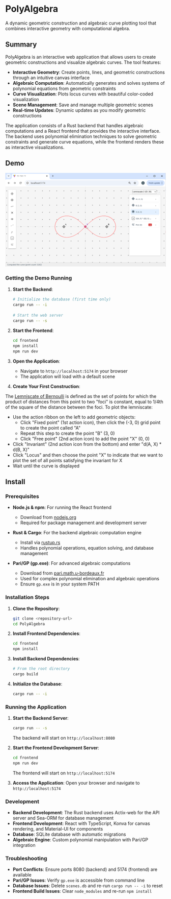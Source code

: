 # PolyAlgebra

A dynamic geometric construction and algebraic curve plotting tool that combines interactive geometry with computational algebra.

## Summary

PolyAlgebra is an interactive web application that allows users to create geometric constructions and visualize algebraic curves. The tool features:

- **Interactive Geometry**: Create points, lines, and geometric constructions through an intuitive canvas interface
- **Algebraic Computation**: Automatically generates and solves systems of polynomial equations from geometric constraints
- **Curve Visualization**: Plots locus curves with beautiful color-coded visualization
- **Scene Management**: Save and manage multiple geometric scenes
- **Real-time Updates**: Dynamic updates as you modify geometric constructions

The application consists of a Rust backend that handles algebraic computations and a React frontend that provides the interactive interface. The backend uses polynomial elimination techniques to solve geometric constraints and generate curve equations, while the frontend renders these as interactive visualizations.

## Demo

![PolyAlgebra Demo](Demo.png)

### Getting the Demo Running

1. **Start the Backend**:

   ```bash
   # Initialize the database (first time only)
   cargo run -- -i

   # Start the web server
   cargo run -- -s
   ```

2. **Start the Frontend**:

   ```bash
   cd frontend
   npm install
   npm run dev
   ```

3. **Open the Application**:

   - Navigate to `http://localhost:5174` in your browser
   - The application will load with a default scene

4. **Create Your First Construction**:

The [Lemniscate of Bernoulli](https://en.wikipedia.org/wiki/Lemniscate_of_Bernoulli) is defined as the set of points for which the product of distances from this point to two "foci" is constant, equal to 1/4th of the square of the distance between the foci. To plot the lemniscate:

- Use the action ribbon on the left to add geometric objects:
  - Click "Fixed point" (1st action icon), then click the (-3, 0) grid point to create the point called "A"
  - Repeat this step to create the point "B" (3, 0)
  - Click "Free point" (2nd action icon) to add the point "X" (0, 0)
- Click "Invariant" (2nd action icon from the bottom) and enter "d(A, X) \* d(B, X)"
- Click "Locus" and then choose the point "X" to indicate that we want to plot the set of all points satisfying the invariant for X
- Wait until the curve is displayed

## Install

### Prerequisites

- **Node.js & npm**: For running the React frontend

  - Download from [nodejs.org](https://nodejs.org/)
  - Required for package management and development server

- **Rust & Cargo**: For the backend algebraic computation engine

  - Install via [rustup.rs](https://rustup.rs/)
  - Handles polynomial operations, equation solving, and database management

- **Pari/GP (gp.exe)**: For advanced algebraic computations
  - Download from [pari.math.u-bordeaux.fr](https://pari.math.u-bordeaux.fr/)
  - Used for complex polynomial elimination and algebraic operations
  - Ensure `gp.exe` is in your system PATH

### Installation Steps

1. **Clone the Repository**:

   ```bash
   git clone <repository-url>
   cd PolyAlgebra
   ```

2. **Install Frontend Dependencies**:

   ```bash
   cd frontend
   npm install
   ```

3. **Install Backend Dependencies**:

   ```bash
   # From the root directory
   cargo build
   ```

4. **Initialize the Database**:
   ```bash
   cargo run -- -i
   ```

### Running the Application

1. **Start the Backend Server**:

   ```bash
   cargo run -- -s
   ```

   The backend will start on `http://localhost:8080`

2. **Start the Frontend Development Server**:

   ```bash
   cd frontend
   npm run dev
   ```

   The frontend will start on `http://localhost:5174`

3. **Access the Application**:
   Open your browser and navigate to `http://localhost:5174`

### Development

- **Backend Development**: The Rust backend uses Actix-web for the API server and Sea-ORM for database management
- **Frontend Development**: React with TypeScript, Konva for canvas rendering, and Material-UI for components
- **Database**: SQLite database with automatic migrations
- **Algebraic Engine**: Custom polynomial manipulation with Pari/GP integration

### Troubleshooting

- **Port Conflicts**: Ensure ports 8080 (backend) and 5174 (frontend) are available
- **Pari/GP Issues**: Verify `gp.exe` is accessible from command line
- **Database Issues**: Delete `scenes.db` and re-run `cargo run -- -i` to reset
- **Frontend Build Issues**: Clear `node_modules` and re-run `npm install`
